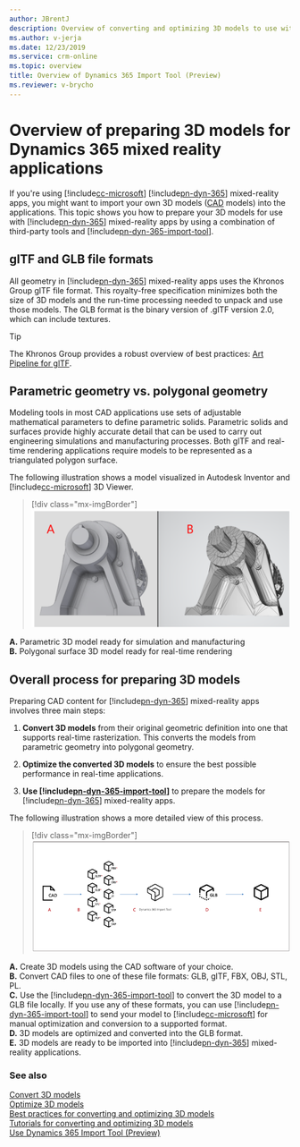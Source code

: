```yaml
---
author: JBrentJ
description: Overview of converting and optimizing 3D models to use with Dynamics 365 Import Tool (Preview).  
ms.author: v-jerja
ms.date: 12/23/2019
ms.service: crm-online
ms.topic: overview
title: Overview of Dynamics 365 Import Tool (Preview)
ms.reviewer: v-brycho
---
```


# Overview of preparing 3D models for Dynamics 365 mixed reality applications

If you're using [!include[cc-microsoft](../includes/cc-microsoft.md)] [!include[pn-dyn-365](../includes/pn-dyn-365.md)] mixed-reality apps, you might want to import your own 3D models ([CAD](https://en.wikipedia.org/wiki/Computer-aided_design) models) into the applications. This topic shows you how to prepare your 3D models for use with [!include[pn-dyn-365](../includes/pn-dyn-365.md)] mixed-reality apps by using a combination of third-party tools and [!include[pn-dyn-365-import-tool](../includes/pn-dyn-365-import-tool.md)].

## glTF and GLB file formats
All geometry in [!include[pn-dyn-365](../includes/pn-dyn-365.md)] mixed-reality apps uses the Khronos Group glTF file format. This royalty-free specification minimizes both the size of 3D models and the run-time processing needed to unpack and use those models. The GLB format is the binary version of .glTF version 2.0, which can include textures.

> [!TIP]
> The Khronos Group provides a robust overview of best practices: [Art Pipeline for glTF](https://aka.ms/glTFbestpractices).

## Parametric geometry vs. polygonal geometry

Modeling tools in most CAD applications use sets of adjustable mathematical parameters to define parametric solids. Parametric solids and surfaces provide highly accurate detail that can be used to carry out engineering simulations and manufacturing processes. Both glTF and real-time rendering applications require models to be represented as a triangulated polygon surface.

The following illustration shows a model visualized in Autodesk Inventor and [!include[cc-microsoft](../includes/cc-microsoft.md)] 3D Viewer.
> [!div class="mx-imgBorder"]
> ![Parametric versus polygonal geometry](media/compare-geometry.PNG "Parametric versus polygonal geometry")

**A.**	Parametric 3D model ready for simulation and manufacturing<br>
**B.**	Polygonal surface 3D model ready for real-time rendering

## Overall process for preparing 3D models

Preparing CAD content for [!include[pn-dyn-365](../includes/pn-dyn-365.md)] mixed-reality apps involves three main steps: 

1.	**Convert 3D models** from their original geometric definition into one that supports real-time rasterization. This converts the models from parametric geometry into polygonal geometry.

2.	**Optimize the converted 3D models** to ensure the best possible performance in real-time applications.

3.	**Use [!include[pn-dyn-365-import-tool](../includes/pn-dyn-365-import-tool.md)]** to prepare the models for [!include[pn-dyn-365](../includes/pn-dyn-365.md)] mixed-reality apps.

The following illustration shows a more detailed view of this process.

> [!div class="mx-imgBorder"]
> ![Overall flow](media/overall-flow.png "Overall flow") 

**A.**	Create 3D models using the CAD software of your choice.<br>
**B.**	Convert CAD files to one of these file formats: GLB, glTF, FBX, OBJ, STL, PL.<br>
**C.**	Use the [!include[pn-dyn-365-import-tool](../includes/pn-dyn-365-import-tool.md)] to convert the 3D model to a GLB file locally. If you use any of these formats, you can use [!include[pn-dyn-365-import-tool](../includes/pn-dyn-365-import-tool.md)] to send your model to [!include[cc-microsoft](../includes/cc-microsoft.md)] for manual optimization and conversion to a supported format.<br>
**D.**	3D models are optimized and converted into the GLB format.<br>
**E.**	3D models are ready to be imported into [!include[pn-dyn-365](../includes/pn-dyn-365.md)] mixed-reality applications.

### See also
[Convert 3D models](convert-models.md)<br>
[Optimize 3D models](optimize-models.md)<br>
[Best practices for converting and optimizing 3D models](best-practices.md)<br>
[Tutorials for converting and optimizing 3D models](tutorials-overview.md)<br>
[Use Dynamics 365 Import Tool (Preview)](import-tool.md)

